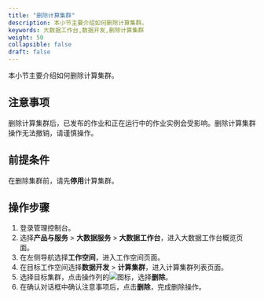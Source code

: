 ```yaml
---
title: "删除计算集群"
description: 本小节主要介绍如何删除计算集群。 
keywords: 大数据工作台,数据开发,删除计算集群
weight: 50
collapsible: false
draft: false
---
```


本小节主要介绍如何删除计算集群。

## 注意事项

删除计算集群后，已发布的作业和正在运行中的作业实例会受影响。删除计算集群操作无法撤销，请谨慎操作。

## 前提条件

在删除集群前，请先**停用**计算集群。

## 操作步骤

1. 登录管理控制台。
2. 选择**产品与服务** > **大数据服务** > **大数据工作台**，进入大数据工作台概览页面。
3. 在左侧导航选择**工作空间**，进入工作空间页面。
4. 在目标工作空间选择**数据开发** > **计算集群**，进入计算集群列表页面。   
5. 选择目标集群，点击操作列的![](../../../../_images/icon_more_cluster.png)图标，选择**删除**。
6. 在确认对话框中确认注意事项后，点击**删除**，完成删除操作。
